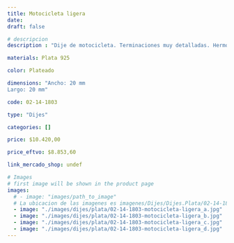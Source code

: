 ```yaml
---
title: Motocicleta ligera
date: 
draft: false

# descripcion
description : "Dije de motocicleta. Terminaciones muy detalladas. Hermoso brillo."

materials: Plata 925

color: Plateado

dimensions: "Ancho: 20 mm 
Largo: 20 mm"

code: 02-14-1803

type: "Dijes"

categories: []

price: $10.420,00

price_eftvo: $8.853,60

link_mercado_shop: undef

# Images
# first image will be shown in the product page
images:
  # - image: "images/path_to_image"
  # La ubicacion de las imagenes es imagenes/Dijes/Dijes.Plata/02-14-1803-motocicleta-ligera
  - image: "./images/dijes/plata/02-14-1803-motocicleta-ligera_a.jpg"
  - image: "./images/dijes/plata/02-14-1803-motocicleta-ligera_b.jpg"
  - image: "./images/dijes/plata/02-14-1803-motocicleta-ligera_c.jpg"
  - image: "./images/dijes/plata/02-14-1803-motocicleta-ligera_d.jpg"
---
```

